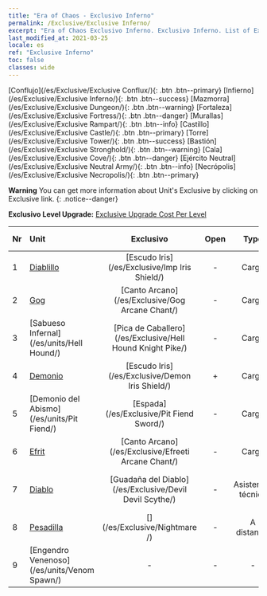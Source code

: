 ```yaml
---
title: "Era of Chaos - Exclusivo Inferno"
permalink: /Exclusive/Exclusive Inferno/
excerpt: "Era of Chaos Exclusivo Inferno. Exclusivo Inferno. List of Exclusivo Inferno in Era of Chaos"
last_modified_at: 2021-03-25
locale: es
ref: "Exclusive Inferno"
toc: false
classes: wide
---
```

 [Conflujo](/es/Exclusive/Exclusive Conflux/){: .btn .btn--primary} [Infierno](/es/Exclusive/Exclusive Inferno/){: .btn .btn--success} [Mazmorra](/es/Exclusive/Exclusive Dungeon/){: .btn .btn--warning} [Fortaleza](/es/Exclusive/Exclusive Fortress/){: .btn .btn--danger} [Murallas](/es/Exclusive/Exclusive Rampart/){: .btn .btn--info} [Castillo](/es/Exclusive/Exclusive Castle/){: .btn .btn--primary} [Torre](/es/Exclusive/Exclusive Tower/){: .btn .btn--success} [Bastión](/es/Exclusive/Exclusive Stronghold/){: .btn .btn--warning} [Cala](/es/Exclusive/Exclusive Cove/){: .btn .btn--danger} [Ejército Neutral](/es/Exclusive/Exclusive Neutral Army/){: .btn .btn--info} [Necrópolis](/es/Exclusive/Exclusive Necropolis/){: .btn .btn--primary} 

**Warning** You can get more information about Unit's Exclusive by clicking on Exclusive link. 
{: .notice--danger}

 **Exclusivo Level Upgrade:** [Exclusive Upgrade Cost Per Level](/Exclusive/ExclusiveUpgradeCostPerLevel/)

  | Nr |         Unit        | Exclusivo | Open  |    Type   |  Item to Rank UP      |  Aspecto   |
  |:---|:--------------------|:-------------:|:-----:|:---------:|:---------------------:|:-------:|
  | 1  | [Diablillo](/es/units/Imp/) | [Escudo Iris](/es/Exclusive/Imp Iris Shield/) | - | Carga | [Ficha de Escudo Iris](/es/Items/con_913/) | - |
  | 2  | [Gog](/es/units/Gog/) | [Canto Arcano](/es/Exclusive/Gog Arcane Chant/) | - | Carga | [Ficha de Canto Arcano](/es/Items/con_915/) | - |
  | 3  | [Sabueso Infernal](/es/units/Hell Hound/) | [Pica de Caballero](/es/Exclusive/Hell Hound Knight Pike/) | - | Carga | [Ficha de Pica de Caballero](/es/Items/con_916/) | - |
  | 4  | [Demonio](/es/units/Demon/) | [Escudo Iris](/es/Exclusive/Demon Iris Shield/) | + | Carga | [Ficha de Escudo Iris](/es/Items/con_913/) | - |
  | 5  | [Demonio del Abismo](/es/units/Pit Fiend/) | [Espada](/es/Exclusive/Pit Fiend Sword/) | - | Carga | [Ficha de espada](/es/Items/con_912/) | - |
  | 6  | [Efrit](/es/units/Efreeti/) | [Canto Arcano](/es/Exclusive/Efreeti Arcane Chant/) | - | Carga | [Ficha de Canto Arcano](/es/Items/con_915/) | - |
  | 7  | [Diablo](/es/units/Devil/) | [Guadaña del Diablo](/es/Exclusive/Devil Devil Scythe/) | - | Asistencia técnica | [Ficha de Guadaña del Diablo](/es/Items/con_984/) | [Aspecto Especial de Guadaña del Diablo](/es/Items/con_652/) |
  | 8  | [Pesadilla](/es/units/Nightmare/) | [](/es/Exclusive/Nightmare /) | - | A distancia | [Ficha de Ojo de Pesadilla](/es/Items/con_985/) | [Tool_250809](/es/Items/con_653/) |
  | 9  | [Engendro Venenoso](/es/units/Venom Spawn/) | - | - | - | none | none |
